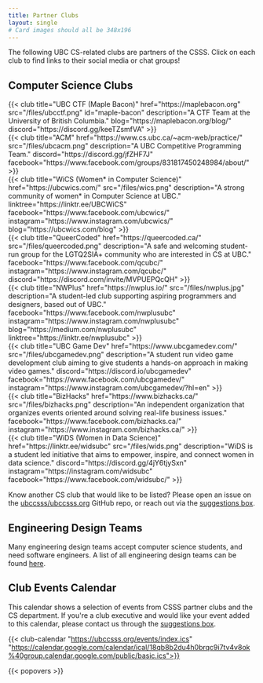 ```yaml
---
title: Partner Clubs
layout: single
# Card images should all be 348x196
---
```


The following UBC CS-related clubs are partners of the CSSS. Click on each club to find links to their social media or chat groups!

## Computer Science Clubs

<div class="row">
  <div class="col-lg-6 col-xl-4 mb-4 d-flex align-items-stretch">
	{{< club title="UBC CTF (Maple Bacon)" href="https://maplebacon.org" src="/files/ubcctf.png" id="maple-bacon" description="A CTF Team at the University of British Columbia." blog="https://maplebacon.org/blog/" discord="https://discord.gg/keeTZsmfVA" >}}
  </div>
  <div class="col-lg-6 col-xl-4 mb-4 d-flex align-items-stretch">
    {{< club title="ACM" href="https://www.cs.ubc.ca/~acm-web/practice/" src="/files/ubcacm.png" description="A UBC Competitive Programming Team." discord="https://discord.gg/jfZHF7J" facebook="https://www.facebook.com/groups/831817450248984/about/" >}}
  </div>
  <div class="col-lg-6 col-xl-4 mb-4 d-flex align-items-stretch">
    {{< club title="WiCS (Women* in Computer Science)" href="https://ubcwics.com/" src="/files/wics.png" description="A strong community of women* in Computer Science at UBC." linktree="https://linktr.ee/UBCWiCS" facebook="https://www.facebook.com/ubcwics/" instagram="https://www.instagram.com/ubcwics/" blog="https://ubcwics.com/blog" >}}
  </div>
  <div class="col-lg-6 col-xl-4 mb-4 d-flex align-items-stretch">
    {{< club title="QueerCoded" href="https://queercoded.ca/" src="/files/queercoded.png" description="A safe and welcoming student-run group for the LGTQ2SIA+ community who are interested in CS at UBC."  facebook="https://www.facebook.com/qcubc/" instagram="https://www.instagram.com/qcubc/" discord="https://discord.com/invite/MVPUEPQcQH" >}}
  </div>
  <div class="col-lg-6 col-xl-4 mb-4 d-flex align-items-stretch">
    {{< club title="NWPlus" href="https://nwplus.io/" src="/files/nwplus.jpg" description="A student-led club supporting aspiring programmers and designers, based out of UBC." facebook="https://www.facebook.com/nwplusubc" instagram="https://www.instagram.com/nwplusubc" blog="https://medium.com/nwplusubc" linktree="https://linktr.ee/nwplusubc" >}}
  </div>
  <div class="col-lg-6 col-xl-4 mb-4 d-flex align-items-stretch">
    {{< club title="UBC Game Dev" href="https://www.ubcgamedev.com/" src="/files/ubcgamedev.png" description="A student run video game development club aiming to give students a hands-on approach in making video games." discord="https://discord.io/ubcgamedev" facebook="https://www.facebook.com/ubcgamedev/" instagram="https://www.instagram.com/ubcgamedev/?hl=en" >}}
  </div>
  <div class="col-lg-6 col-xl-4 mb-4 d-flex align-items-stretch">
    {{< club title="BizHacks" href="https://www.bizhacks.ca/" src="/files/bizhacks.png" description="An independent organization that organizes events oriented around solving real-life business issues." facebook="https://www.facebook.com/bizhacks.ca/" instagram="https://www.instagram.com/bizhacks.ca/" >}}
  </div>
  <div class="col-lg-6 col-xl-4 mb-4 d-flex align-items-stretch">
    {{< club title="WiDS (Women in Data Science)" href="https://linktr.ee/widsubc" src="/files/wids.png" description="WiDS is a student led initiative that aims to empower, inspire, and connect women in data science." discord="https://discord.gg/4jY6tjySxn" instagram="https://instagram.com/widsubc" facebook="https://www.facebook.com/widsubc/" >}}
  </div>
</div>

Know another CS club that would like to be listed? Please open an issue on the [ubccsss/ubccsss.org](https://github.com/ubccsss/ubccsss.org/issues/new) GitHub repo, or reach out via the [suggestions box](https://ubccsss.org/contact/suggestions-box/).

## Engineering Design Teams

Many engineering design teams accept computer science students, and need software engineers. A list of all engineering design teams can be found <a href="https://teams.engineering.ubc.ca/the-teams/">here</a>.

## Club Events Calendar

This calendar shows a selection of events from CSSS partner clubs and the CS department. If you're a club executive and would like your event added to this calendar, please contact us through the [suggestions box](https://ubccsss.org/contact/suggestions-box/).

{{< club-calendar "https://ubccsss.org/events/index.ics" "https://calendar.google.com/calendar/ical/18qb8b2du4h0brqc9i7tv4v8ok%40group.calendar.google.com/public/basic.ics">}}

{{< popovers >}}

<style>
.card{
	border-radius: 4px;
	background: #fff;
	box-shadow: 0 6px 10px rgba(0,0,0,.08), 0 0 6px rgba(0,0,0,.05);
	transition: .3s transform cubic-bezier(.155,1.105,.295,1.12),.3s box-shadow,.3s -webkit-transform cubic-bezier(.155,1.105,.295,1.12);
	cursor: pointer;
}

.card:hover{
	transform: scale(1.05);
	box-shadow: 0 10px 20px rgba(0,0,0,.12), 0 4px 8px rgba(0,0,0,.06);
}
</style>
